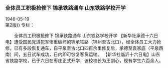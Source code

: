 ### 全体员工积极抢修下  锦承铁路通车  山东铁路学校开学  

1946-05-19  
第2版()
专栏：

　　全体员工积极抢修下
    锦承铁路通车
    山东铁路学校开学
    【新华社承德十六日电】遭受国民党进犯军惨重破坏的锦承铁路（锦州至古北口），经全体员工大力抢修，已有多段恢复通车，自平泉至古北口四百余里修复后，承德至袁家底（平泉西南）间，五日试车成功，日内即可恢复客货运输。
    【新华社临沂十六日电】山东省铁路学校，已于六日在枣庄正式开学，该校校长为王剑心，现有学生六百余人。  
